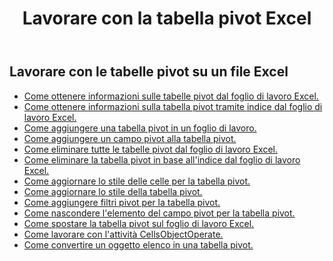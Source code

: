 ﻿---
title: Lavorare con la tabella pivot Excel
second_title: Documen
linktitle: Tabella pivot
type: docs
url: /it/pivottables/
aliases: [/working-with-pivot-tables/]
keywords: Working with pivot table on an Excel worksheet
description: Come far funzionare le API REST Cloud Aspose.Cells con una tabella pivot in un foglio di lavoro Excel. L'SDK supporta diversi linguaggi di sviluppo, tra cui Android, C#, Go, Java, NodeJS, Perl, PHP, Python, Ruby e Swift.
weight: 100
kwords: Excel, Office Cloud, REST API, Foglio di calcolo, PDF, CSV, Json, Markdown, Tabelle pivot
---
## Lavorare con le tabelle pivot su un file Excel

- [Come ottenere informazioni sulle tabelle pivot dal foglio di lavoro Excel.](/cells/it/pivot-tables/get-all/)
- [Come ottenere informazioni sulla tabella pivot tramite indice dal foglio di lavoro Excel.](/cells/it/pivot-tables/get/)
- [Come aggiungere una tabella pivot in un foglio di lavoro.](/cells/it/pivot-tables/add/)
- [Come aggiungere un campo pivot alla tabella pivot.](/cells/it/pivot-tables/add-pivot-field/)
- [Come eliminare tutte le tabelle pivot dal foglio di lavoro Excel.](/cells/it/pivot-tables/clear/)
- [Come eliminare la tabella pivot in base all'indice dal foglio di lavoro Excel.](/cells/it/pivot-tables/delete/)
- [Come aggiornare lo stile delle celle per la tabella pivot.](/cells/it/pivot-tables/format/)
- [Come aggiornare lo stile della tabella pivot.](/cells/it/pivot-tables/format-all/)
- [Come aggiungere filtri pivot per la tabella pivot.](/cells/it/pivot-tables/add-filters/)
- [Come nascondere l'elemento del campo pivot per la tabella pivot.](/cells/it/pivot-tables/hide-pivot-field-item/)
- [Come spostare la tabella pivot sul foglio di lavoro Excel.](/cells/it/pivot-tables/move/)
- [Come lavorare con l'attività CellsObjectOperate.](/cells/it/working-with-pivot-table-using-cellsobjectoperate-task/)
- [Come convertire un oggetto elenco in una tabella pivot.](/cells/it/pivot-tables/convert-table-to-pivottable/)
